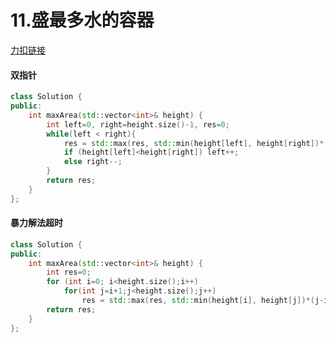 # 11.盛最多水的容器

[力扣链接](https://leetcode.cn/problems/container-with-most-water/description/)


#### 双指针
```cpp
class Solution {
public:
    int maxArea(std::vector<int>& height) {
        int left=0, right=height.size()-1, res=0;
        while(left < right){
            res = std::max(res, std::min(height[left], height[right])*(right-left));
            if (height[left]<height[right]) left++;
            else right--;
        }
        return res;
    }
};
```

#### 暴力解法超时
```cpp
class Solution {
public:
    int maxArea(std::vector<int>& height) {
        int res=0;
        for (int i=0; i<height.size();i++)
            for(int j=i+1;j<height.size();j++)
                res = std::max(res, std::min(height[i], height[j])*(j-i));
        return res;
    }
};
```